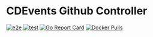 # CDEvents Github Controller

[![e2e](https://github.com/bradmccoydev/cdevents-controller/workflows/e2e/badge.svg)](https://github.com/bradmccoydev/cdevents-controller/blob/master/.github/workflows/e2e.yml)
[![test](https://github.com/bradmccoydev/cdevents-controller/workflows/test/badge.svg)](https://github.com/bradmccoydev/cdevents-controller/blob/master/.github/workflows/test.yml)
[![Go Report Card](https://goreportcard.com/badge/github.com/bradmccoydev/cdevents-controller)](https://goreportcard.com/report/github.com/bradmccoydev/cdevents-controller)
[![Docker Pulls](https://img.shields.io/docker/pulls/bradmccoydev/cdevents-controller)](https://hub.docker.com/r/bradmccoydev/cdevents-controller)
